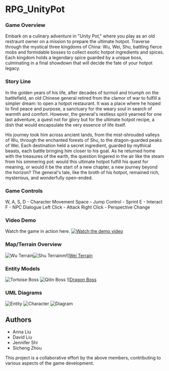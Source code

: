 # RPG_UnityPot
### Game Overview
Embark on a culinary adventure in "Unity Pot," where you play as an old restraunt owner on a mission to prepare the ultimate hotpot. Traverse through the mystical three kingdoms of China: Wu, Wei, Shu, battling fierce mobs and formidable bosses to collect exotic hotpot ingredients and spices. Each kingdom holds a legendary spice guarded by a unique boss, culminating in a final showdown that will decide the fate of your hotpot legacy.


### Story Line
In the golden years of his life, after decades of turmoil and triumph on the battlefield, an old Chinese general retired from the clamor of war to fulfill a simpler dream: to open a hotpot restaurant. It was a place where he hoped to find peace and purpose, a sanctuary for the weary soul in search of warmth and comfort. However, the general's restless spirit yearned for one last adventure, a quest not for glory but for the ultimate hotpot recipe, a dish that would encapsulate the very essence of life itself.

His journey took him across ancient lands, from the mist-shrouded valleys of Wu, through the enchanted forests of Shu, to the dragon-guarded peaks of Wei. Each destination held a secret ingredient, guarded by mythical beasts, each battle bringing him closer to his goal. As he returned home with the treasures of the earth, the question lingered in the air like the steam from his simmering pot: would this ultimate hotpot fulfill his quest for meaning, or would it be the start of a new chapter, a new journey beyond the horizon? The general's tale, like the broth of his hotpot, remained rich, mysterious, and wonderfully open-ended.

### Game Controls
W, A, S, D  - Character Movement
Space       - Jump
Control     - Sprint
E           - Interact
F           - NPC Dialogue
Left Click  - Attack
Right Click - Perspective Change

### Video Demo
Watch the game in action here.
[![Watch the demo video](https://img.youtube.com/vi/DSfL-iYAR2s/0.jpg)](https://youtu.be/DSfL-iYAR2s)


### Map/Terrain Overview

![Wu Terrain](ReadMeAsset/wu.jpg)![Shu Terrainm](ReadMeAsset/shu.jpg)![[Wei Terrain](ReadMeAsset/wei.jpg)

### Entity Models
![Tortoise Boss](ReadMeAsset/tortoise_Boss.jpg)
![Qilin Boss](ReadMeAsset/qilin_Boss.jpg)
![[Dragon Boss](ReadMeAsset/dragon_Boss.jpg)

### UML Diagrams

![Entity](ReadMeAsset/EntityUML.jpg)
![Character](ReadMeAsset/CharacterUML.jpg)
![Diagram](ReadMeAsset/EntityDiagram.jpg)

## Authors

- Anna Liu
- David Liu
- Jennifer Shi
- Sicheng Zhou

This project is a collaborative effort by the above members, contributing to various aspects of the game development.
